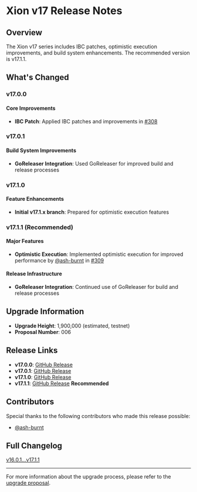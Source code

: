 # Xion v17 Release Notes

## Overview

The Xion v17 series includes IBC patches, optimistic execution improvements, and build system enhancements. The recommended version is v17.1.1.

## What's Changed

### v17.0.0

#### Core Improvements

- **IBC Patch**: Applied IBC patches and improvements in [#308](https://github.com/burnt-labs/xion/pull/308)

### v17.0.1

#### Build System Improvements

- **GoReleaser Integration**: Used GoReleaser for improved build and release processes

### v17.1.0

#### Feature Enhancements

- **Initial v17.1.x branch**: Prepared for optimistic execution features

### v17.1.1 (Recommended)

#### Major Features

- **Optimistic Execution**: Implemented optimistic execution for improved performance by [@ash-burnt](https://github.com/ash-burnt) in [#309](https://github.com/burnt-labs/xion/pull/309)

#### Release Infrastructure

- **GoReleaser Integration**: Continued use of GoReleaser for build and release processes

## Upgrade Information

- **Upgrade Height**: 1,900,000 (estimated, testnet)
- **Proposal Number**: 006

## Release Links

- **v17.0.0**: [GitHub Release](https://github.com/burnt-labs/xion/releases/tag/v17.0.0)
- **v17.0.1**: [GitHub Release](https://github.com/burnt-labs/xion/releases/tag/v17.0.1)
- **v17.1.0**: [GitHub Release](https://github.com/burnt-labs/xion/releases/tag/v17.1.0)
- **v17.1.1**: [GitHub Release](https://github.com/burnt-labs/xion/releases/tag/v17.1.1) **Recommended**

## Contributors

Special thanks to the following contributors who made this release possible:

- [@ash-burnt](https://github.com/ash-burnt)

## Full Changelog

[v16.0.1...v17.1.1](https://github.com/burnt-labs/xion/compare/v16.0.1...v17.1.1)

---

For more information about the upgrade process, please refer to the [upgrade proposal](../proposals/006-upgrade-v17.json).

